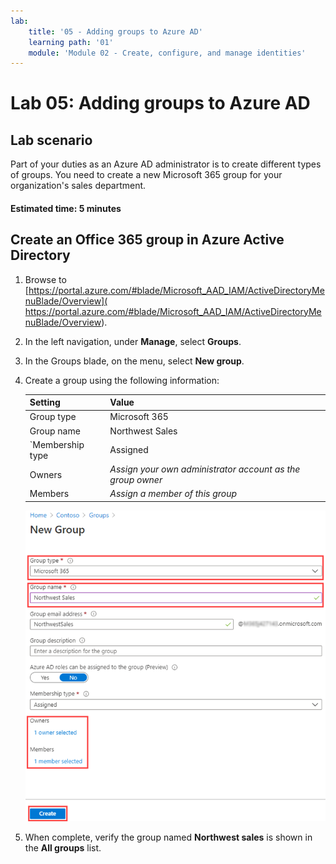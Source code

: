 ```yaml
---
lab:
    title: '05 - Adding groups to Azure AD'
    learning path: '01'
    module: 'Module 02 - Create, configure, and manage identities'
---
```


# Lab 05: Adding groups to Azure AD

## Lab scenario

Part of your duties as an Azure AD administrator is to create different types of groups. You need to create a new Microsoft 365 group for your organization's sales department.

#### Estimated time: 5 minutes

## Create an Office 365 group in Azure Active Directory

1. Browse to [https://portal.azure.com/#blade/Microsoft_AAD_IAM/ActiveDirectoryMenuBlade/Overview]( https://portal.azure.com/#blade/Microsoft_AAD_IAM/ActiveDirectoryMenuBlade/Overview).

1. In the left navigation, under **Manage**, select **Groups**.

1. In the Groups blade, on the menu, select **New group**.

1. Create a group using the following information:

    | **Setting**| **Value**|
    | :--- | :--- |
    | Group type| Microsoft 365|
    | Group name| Northwest Sales|
    | `Membership type| Assigned|
    | Owners| *Assign your own administrator account as the group owner*|
    | Members| *Assign a member of this group*|

    ![Screen image displaying the New Group blade with Group type, Group name, Owners, and Members highlighted](./media/lp1-mod2-create-o365-group.png)

1. When complete, verify the group named **Northwest sales** is shown in the **All groups** list.
